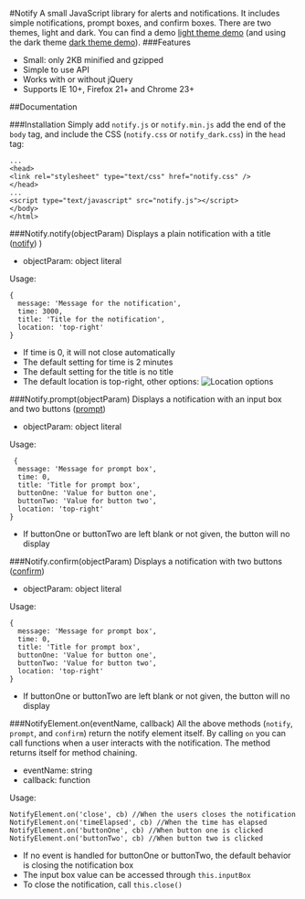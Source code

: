 #Notify
A small JavaScript library for alerts and notifications. It includes simple notifications, prompt boxes, and confirm boxes. There are two themes, light and dark. You can find a demo [light theme demo](http://jsbin.com/riyisa/1/) (and using the dark theme [dark theme demo](http://jsbin.com/yemigo/1/)).
###Features

 - Small: only 2KB minified and gzipped
 - Simple to use API
 - Works with or without jQuery
 - Supports IE 10+, Firefox 21+ and Chrome 23+

##Documentation

###Installation
Simply add `notify.js` or `notify.min.js` add the end of the `body` tag, and include the CSS	(`notify.css` or `notify_dark.css`) in the `head` tag:

    ...
    <head>
    <link rel="stylesheet" type="text/css" href="notify.css" />
    </head>
    ...
    <script type="text/javascript" src="notify.js"></script>
    </body>
    </html>

###Notify.notify(objectParam)
Displays a plain notification with a title ([notify](http://jsbin.com/pejika/1/))
)
 - objectParam: object literal

Usage:

    {
      message: 'Message for the notification',
      time: 3000,
      title: 'Title for the notification',
      location: 'top-right'
    }
   

 - If time is 0, it will not close automatically
 - The default setting for time is 2 minutes
 - The default setting for the title is no title
 - The default location is top-right, other options:
![Location options](http://i.imgur.com/zXf8tqM.png)
    
###Notify.prompt(objectParam)
Displays a notification with an input box and two buttons ([prompt](http://jsbin.com/kekami/1/))

 - objectParam: object literal
 
Usage:

     {
      message: 'Message for prompt box',
      time: 0,
      title: 'Title for prompt box',
      buttonOne: 'Value for button one',
      buttonTwo: 'Value for button two',
      location: 'top-right'
    }
    

   - If buttonOne or buttonTwo are left blank or not given, the button will no display

###Notify.confirm(objectParam)
Displays a notification with two buttons ([confirm](http://jsbin.com/gofere/1/))

 - objectParam: object literal
 
Usage: 

    {
      message: 'Message for prompt box',
      time: 0,
      title: 'Title for prompt box',
      buttonOne: 'Value for button one',
      buttonTwo: 'Value for button two',
      location: 'top-right'
    }
    

   - If buttonOne or buttonTwo are left blank or not given, the button will no display

###NotifyElement.on(eventName, callback)
All the above methods (`notify`, `prompt`, and `confirm`) return the notify element itself. By calling `on` you can call functions when a user interacts with the notification. The method returns itself for method chaining.

 - eventName: string
 - callback: function

Usage:

    NotifyElement.on('close', cb) //When the users closes the notification
    NotifyElement.on('timeElapsed', cb) //When the time has elapsed
    NotifyElement.on('buttonOne', cb) //When button one is clicked
    NotifyElement.on('buttonTwo', cb) //When button two is clicked
    

   - If no event is handled for buttonOne or buttonTwo, the default behavior is closing the notification box
   - The input box value can be accessed through `this.inputBox`
   - To close the notification, call `this.close()`

    

